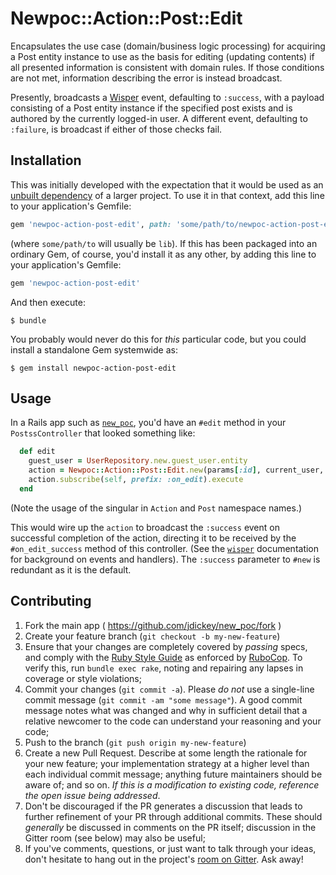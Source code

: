 
# Newpoc::Action::Post::Edit

Encapsulates the use case (domain/business logic processing) for acquiring a
Post entity instance to use as the basis for editing (updating contents) if all
presented information is consistent with domain rules. If those conditions are
not met, information describing the error is instead broadcast.

Presently, broadcasts a [Wisper](https://github.com/krisleech/wisper) event,
defaulting to `:success`, with a payload consisting of a Post entity instance if
the specified post exists and is authored by the currently logged-in user. A
different event, defaulting to `:failure`, is broadcast if either of those
checks fail.

## Installation

This was initially developed with the expectation that it would be used as an
[unbuilt dependency](http://pivotallabs.com/unbuilt-rails-dependencies-how-to-design-for-loosely-coupled-highly-cohesive-components-within-a-rails-application/)
of a larger project. To use it in that context, add this line to your
application's Gemfile:

```ruby
gem 'newpoc-action-post-edit', path: 'some/path/to/newpoc-action-post-edit'
```

(where `some/path/to` will usually be `lib`). If this has been packaged into an
ordinary Gem, of course, you'd install it as any other, by adding this line to
your application's Gemfile:

```ruby
gem 'newpoc-action-post-edit'
```

And then execute:

    $ bundle

You probably would never do this for *this* particular code, but you could
install a standalone Gem systemwide as:

    $ gem install newpoc-action-post-edit

## Usage

In a Rails app such as [`new_poc`](https://github.com/jdickey/new_poc), you'd
have an `#edit` method in your `PostssController` that looked something like:

```ruby
  def edit
    guest_user = UserRepository.new.guest_user.entity
    action = Newpoc::Action::Post::Edit.new(params[:id], current_user, PostRepository.new, guest_user, :success)
    action.subscribe(self, prefix: :on_edit).execute
  end
```

(Note the usage of the singular in `Action` and `Post` namespace names.)

This would wire up the `action` to broadcast the `:success` event on successful
completion of the action, directing it to be received by the `#on_edit_success`
method of this controller. (See the [`wisper`](https://github.com/krisleech/wisper)
documentation for background on events and handlers). The `:success` parameter
to `#new` is redundant as it is the default.

## Contributing


1. Fork the main app ( https://github.com/jdickey/new_poc/fork )
1. Create your feature branch (`git checkout -b my-new-feature`)
1. Ensure that your changes are completely covered by *passing* specs, and comply with the [Ruby Style Guide](https://github.com/bbatsov/ruby-style-guide) as enforced by [RuboCop](https://github.com/bbatsov/rubocop). To verify this, run `bundle exec rake`, noting and repairing any lapses in coverage or style violations;
1. Commit your changes (`git commit -a`). Please *do not* use a single-line commit message (`git commit -am "some message"`). A good commit message notes what was changed and why in sufficient detail that a relative newcomer to the code can understand your reasoning and your code;
1. Push to the branch (`git push origin my-new-feature`)
1. Create a new Pull Request. Describe at some length the rationale for your new feature; your implementation strategy at a higher level than each individual commit message; anything future maintainers should be aware of; and so on. *If this is a modification to existing code, reference the open issue being addressed*.
1. Don't be discouraged if the PR generates a discussion that leads to further refinement of your PR through additional commits. These should *generally* be discussed in comments on the PR itself; discussion in the Gitter room (see below) may also be useful;
1. If you've comments, questions, or just want to talk through your ideas, don't hesitate to hang out in the project's [room on Gitter](https://gitter.im/jdickey/new_poc). Ask away!
